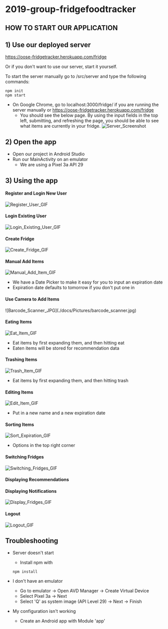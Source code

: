 # 2019-group-fridgefoodtracker

<h2>HOW TO START OUR APPLICATION</h2>

<h2>1) Use our deployed server</h2>

https://oose-fridgetracker.herokuapp.com/fridge

Or if you don't want to use our server, start it yourself.

To start the server manually go to /src/server and type the following commands:
```
npm init
npm start
```

- On Google Chrome, go to localhost:3000/fridge/ if you are running the server manually or https://oose-fridgetracker.herokuapp.com/fridge
  - You should see the below page. By using the input fields in the top left, submitting, and refreshing the page, you should be able to see what items are currently in your fridge. 
![Server_Screenshot](./docs/Pictures/server_screenshot_20191119.png)


<h2>2) Open the app</h2>

- Open our project in Android Studio
- Run our MainActivity on an emulator
  - We are using a Pixel 3a API 29


<h2>3) Using the app </h2>

<h4>Register and Login New User</h4> 

![Register_User_GIF](./docs/Pictures/register_login_20191215.gif)

<h4>Login Existing User</h4>

![Login_Existing_User_GIF](./docs/Pictures/login_existing_20191215.gif)

<h4>Create Fridge</h4>  

![Create_Fridge_GIF](./docs/Pictures/create_fridge_20191215.gif)

<h4>Manual Add Items</h4>

![Manual_Add_Item_GIF](./docs/Pictures/manual_ad_item_20191215.gif)

- We have a Date Picker to make it easy for you to input an expiration date
- Expiration date defaults to tomorrow if you don't put one in

<h4>Use Camera to Add Items</h4>
![Barcode_Scanner_JPG](./docs/Pictures/barcode_scanner.jpg)

<h4>Eating Items</h4>

![Eat_Item_GIF](./docs/Pictures/eat_item_20191215.gif)
- Eat items by first expanding them, and then hitting eat
- Eaten items will be stored for recommendation data

<h4>Trashing Items</h4>

![Trash_Item_GIF](./docs/Pictures/trash_item_20191215.gif)
- Eat items by first expanding them, and then hitting trash

<h4>Editing Items</h4>

![Edit_Item_GIF](./docs/Pictures/edit_item_20191215.gif)
- Put in a new name and a new expiration date


<h4>Sorting Items</h4>

![Sort_Expiration_GIF](./docs/Pictures/sort_expiration_20191215.gif)
- Options in the top right corner

<h4>Switching Fridges</h4>

![Switching_Fridges_GIF](./docs/Pictures/switch_fridge_20191215.gif)

<h4>Displaying Recommendations</h4>

<h4>Displaying Notifications</h4>

![Display_Fridges_GIF](./docs/Pictures/expiration_notification_20191215.gif)

<h4>Logout</h4>

![Logout_GIF](./docs/Pictures/logout_20191215.gif)

<h2>Troubleshooting</h2>

- Server doesn't start
  - Install npm with 
  ~~~
  npm install
  ~~~
  
- I don't have an emulator
  - Go to emulator -> Open AVD Manager -> Create Virtual Device
  - Select Pixel 3a -> Next
  - Select 'Q' as system image (API Level 29) -> Next -> Finish
  
- My configuration isn't working
  - Create an Android app with Module 'app'


